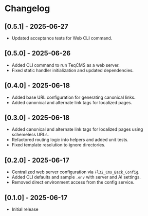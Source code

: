 # Changelog

## [0.5.1] - 2025-06-27
- Updated acceptance tests for Web CLI command.

## [0.5.0] - 2025-06-26
- Added CLI command to run TeqCMS as a web server.
- Fixed static handler initialization and updated dependencies.

## [0.4.0] - 2025-06-18
- Added base URL configuration for generating canonical links.
- Added canonical and alternate link tags for localized pages.

## [0.3.0] - 2025-06-18
- Added canonical and alternate link tags for localized pages using schemeless URLs.
- Refactored routing logic into helpers and added unit tests.
- Fixed template resolution to ignore directories.

## [0.2.0] - 2025-06-17
- Centralized web server configuration via `Fl32_Cms_Back_Config`.
- Added CLI defaults and sample `.env` with server and AI settings.
- Removed direct environment access from the config service.

## [0.1.0] - 2025-06-17
- Initial release
